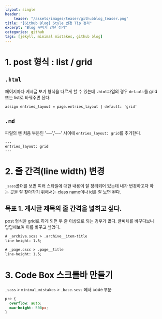 ```yaml
---
layout: single
header:
    teaser: "/assets/images/teaser/githubblog_teaser.png"
title: "[Github Blog] Style 변경 Tip 정리"
excerpt: "Blog 꾸미기 간단 정리"
categories: github
tags: [jekyll, minimal mistakes, github blog]
---
```


# 1. post 형식 : list / grid

## `.html`
페이지마다 게시글 보기 형식을 다르게 할 수 있는데 `.html`파일의 경우 `default`를 grid 또는 list로 바꿔주면 된다. 

```html
assign entries_layout = page.entries_layout | default: 'grid'
```

## `.md`
파일의 맨 처음 부분인 '---','---' 사이에 `entries_layout: grid`를 추가한다.

```
---
entries_layout: grid
---
```


# 2. 줄 간격(line width) 변경 
`_sass`폴더를 보면 여러 스타일에 대한 내용이 잘 정리되어 있는데 내가 변경하고자 하는 곳을 잘 찾아가기 위해서는 class name이나 id를 잘 보면 된다.

## 목표 1. 게시글 제목의 줄 간격을 넓히고 싶다. 
post 형식을 grid로 하게 되면 두 줄 이상으로 되는 경우가 많다. 글씨체를 바꾸다보니 답답해보여 이를 바꾸고 싶었다.

```html
# _archive.scss > .archive__item-title
line-height: 1.5;

# _page.cscc > .page__title
line-height: 1.5;
```


# 3. Code Box 스크롤바 만들기
`_sass` > `minimal_mistakes` > `_base.scss` 에서 code 부분

```css
pre {
  overflow: auto;
  max-height: 500px;
}
```


